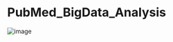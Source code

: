 # PubMed_BigData_Analysis

![image](https://github.com/user-attachments/assets/e549d46e-12ae-456e-b060-285002ad9b84)


